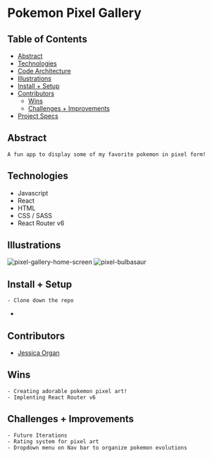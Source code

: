 # Pokemon Pixel Gallery


## Table of Contents
  - [Abstract](#abstract)
  - [Technologies](#technologies)
  - [Code Architecture](#code-architecture)
  - [Illustrations](#illustrations)
  - [Install + Setup](#set-up)
  - [Contributors](#contributors)
	- [Wins](#wins)
	- [Challenges + Improvements](#challenges-+-Improvements)
  - [Project Specs](#project-specs)

## Abstract
	A fun app to display some of my favorite pokemon in pixel form! 

## Technologies
  - Javascript
  - React
  - HTML
  - CSS / SASS
  - React Router v6

## Illustrations
![pixel-gallery-home-screen](https://user-images.githubusercontent.com/83175748/193126846-2c7fced5-7038-4236-adc9-b6b10d0f5b6f.png)
![pixel-bulbasaur](https://user-images.githubusercontent.com/83175748/193126721-03408c51-8674-4b25-9f9a-e3f709f1ad55.png)


## Install + Setup
	- Clone down the repo
  - 



## Contributors
  - [Jessica Organ](https://github.com/Jorgan612)

## Wins
	- Creating adorable pokemon pixel art!
	- Implenting React Router v6

## Challenges + Improvements
	- Future Iterations
    - Rating system for pixel art 
    - Dropdown menu on Nav bar to organize pokemon evolutions 
